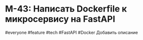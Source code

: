# M-43: Написать Dockerfile к микросервису на FastAPI
#everyone #feature #tech #FastAPI #Docker
Добавить описание